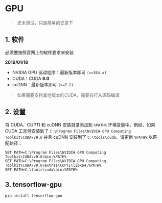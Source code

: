 # GPU

> 还未测试，只是简单的记录下

## 1. 软件

必须要按照官网上的软件要求来安装

**2019/01/18** 

- NVIDIA GPU 驱动程序：最新版本即可 `(>=384.x)` 
- CUDA：CUDA **9.0** 
- cuDNN：最新版本即可 `(>=7.2)` 

> 如果需要支持其他版本的CUDA，需要自行从源码编译

## 2. 设置

将 CUDA、CUPTI 和 cuDNN 安装目录添加到 `%PATH%` 环境变量中。例如，如果 CUDA 工具包安装到了 `C:\Program Files\NVIDIA GPU Computing Toolkit\CUDA\v9.0` 并且 cuDNN 安装到了 `C:\tools\cuda`，请更新 `%PATH%` 以匹配路径：

```
SET PATH=C:\Program Files\NVIDIA GPU Computing Toolkit\CUDA\v9.0\bin;%PATH%
SET PATH=C:\Program Files\NVIDIA GPU Computing Toolkit\CUDA\v9.0\extras\CUPTI\libx64;%PATH%
SET PATH=C:\tools\cuda\bin;%PATH%
```

## 3. tensorflow-gpu

```bash
pip install tensorflow-gpu
```

